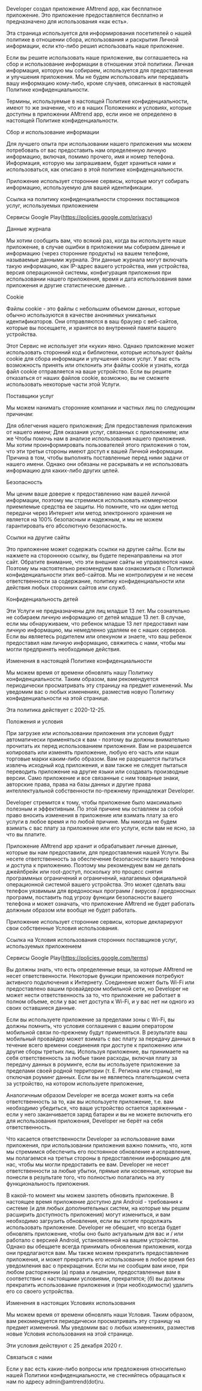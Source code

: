 Developer создал приложение AMtrend app, как бесплатное приложение. Это приложение предоставляется бесплатно и предназначено для использования «как есть».

Эта страница используется для информирования посетителей о нашей политике в отношении сбора, использования и раскрытия Личной информации, если кто-либо решил использовать наше приложение.

Если вы решите использовать наше приложение, вы соглашаетесь на сбор и использование информации в отношении этой политики. Личная информация, которую мы собираем, используется для предоставления и улучшения приложения. Мы не будем использовать или передавать вашу информацию кому-либо, кроме случаев, описанных в настоящей Политике конфиденциальности.

Термины, используемые в настоящей Политике конфиденциальности, имеют то же значение, что и в наших Положениях и условиях, которые доступны в приложении AMtrend app, если иное не определено в настоящей Политике конфиденциальности.

Сбор и использование информации

Для лучшего опыта при использовании нашего приложения мы можем потребовать от вас предоставить нам определенную личную информацию, включая, помимо прочего, имя и номер телефона. Информация, которую мы запрашиваем, будет храниться нами и использоваться, как описано в этой политике конфиденциальности.

Приложение использует сторонние сервисы, которые могут собирать информацию, используемую для вашей идентификации.

Ссылка на политику конфиденциальности сторонних поставщиков услуг, используемых приложением

Сервисы Google Play(https://policies.google.com/privacy)

Данные журнала

Мы хотим сообщить вам, что всякий раз, когда вы используете наше приложение, в случае ошибки в приложении мы собираем данные и информацию (через сторонние продукты) на вашем телефоне, называемые данными журнала. Эти данные журнала могут включать такую информацию, как IP-адрес вашего устройства, имя устройства, версия операционной системы, конфигурация приложения при использовании нашего приложения, время и дата использования вами приложения и другие статистические данные. .

Cookie

Файлы cookie - это файлы с небольшим объемом данных, которые обычно используются в качестве анонимных уникальных идентификаторов. Они отправляются в ваш браузер с веб-сайтов, которые вы посещаете, и хранятся во внутренней памяти вашего устройства.

Этот Сервис не использует эти «куки» явно. Однако приложение может использовать сторонний код и библиотеки, которые используют файлы cookie для сбора информации и улучшения своих услуг. У вас есть возможность принять или отклонить эти файлы cookie и узнать, когда файл cookie отправляется на ваше устройство. Если вы решите отказаться от наших файлов cookie, возможно, вы не сможете использовать некоторые части этой Услуги.

Поставщики услуг

Мы можем нанимать сторонние компании и частных лиц по следующим причинам:

Для облегчения нашего приложения;
Для предоставления приложения от нашего имени;
Для оказания услуг, связанных с приложением; или же
Чтобы помочь нам в анализе использования нашего приложения.
Мы хотим проинформировать пользователей этого приложения о том, что эти третьи стороны имеют доступ к вашей Личной информации. Причина в том, чтобы выполнять поставленные перед ними задачи от нашего имени. Однако они обязаны не раскрывать и не использовать информацию для каких-либо других целей.

Безопасность

Мы ценим ваше доверие к предоставлению нам вашей личной информации, поэтому мы стремимся использовать коммерчески приемлемые средства ее защиты. Но помните, что ни один метод передачи через Интернет или метод электронного хранения не является на 100% безопасным и надежным, и мы не можем гарантировать его абсолютную безопасность.

Ссылки на другие сайты

Это приложение может содержать ссылки на другие сайты. Если вы нажмете на стороннюю ссылку, вы будете перенаправлены на этот сайт. Обратите внимание, что эти внешние сайты не управляются нами. Поэтому мы настоятельно рекомендуем вам ознакомиться с Политикой конфиденциальности этих веб-сайтов. Мы не контролируем и не несем ответственности за содержание, политику конфиденциальности или действия любых сторонних сайтов или служб.

Конфиденциальность детей

Эти Услуги не предназначены для лиц младше 13 лет. Мы сознательно не собираем личную информацию от детей младше 13 лет. В случае, если мы обнаруживаем, что ребенок младше 13 лет предоставил нам личную информацию, мы немедленно удаляем ее с наших серверов. Если вы являетесь родителем или опекуном и знаете, что ваш ребенок предоставил нам личную информацию, свяжитесь с нами, чтобы мы могли предпринять необходимые действия.

Изменения в настоящей Политике конфиденциальности

Мы можем время от времени обновлять нашу Политику конфиденциальности. Таким образом, вам рекомендуется периодически просматривать эту страницу на предмет изменений. Мы уведомим вас о любых изменениях, разместив новую Политику конфиденциальности на этой странице.

Эта политика действует с 2020-12-25.

Положения и условия

При загрузке или использовании приложения эти условия будут автоматически применяться к вам - поэтому вы должны внимательно прочитать их перед использованием приложения. Вам не разрешается копировать или изменять приложение, любую его часть или наши торговые марки каким-либо образом. Вам не разрешается пытаться извлечь исходный код приложения, и вам также не следует пытаться переводить приложение на другие языки или создавать производные версии. Само приложение и все связанные с ним товарные знаки, авторские права, права на базы данных и другие права интеллектуальной собственности по-прежнему принадлежат Developer.

Developer стремится к тому, чтобы приложение было максимально полезным и эффективным. По этой причине мы оставляем за собой право вносить изменения в приложение или взимать плату за его услуги в любое время и по любой причине. Мы никогда не будем взимать с вас плату за приложение или его услуги, если вам не ясно, за что вы платите.

Приложение AMtrend app хранит и обрабатывает личные данные, которые вы нам предоставили, для предоставления нашей Услуги. Вы несете ответственность за обеспечение безопасности вашего телефона и доступа к приложению. Поэтому мы рекомендуем вам не делать джейлбрейк или root-доступ, поскольку это процесс снятия программных ограничений и ограничений, налагаемых официальной операционной системой вашего устройства. Это может сделать ваш телефон уязвимым для вредоносных программ / вирусов / вредоносных программ, поставить под угрозу функции безопасности вашего телефона и может означать, что приложение AMtrend не будет работать должным образом или вообще не будет работать.

Приложение использует сторонние сервисы, которые декларируют свои собственные Условия использования.

Ссылка на Условия использования сторонних поставщиков услуг, используемых приложением

Сервисы Google Play(https://policies.google.com/terms)

Вы должны знать, что есть определенные вещи, за которые AMtrend не несет ответственности. Некоторые функции приложения потребуют активного подключения к Интернету. Соединение может быть Wi-Fi или предоставлено вашим провайдером мобильной сети, но Developer не может нести ответственность за то, что приложение не работает в полном объеме, если у вас нет доступа к Wi-Fi, и у вас нет ни одного из своих оставшиеся данные.

Если вы используете приложение за пределами зоны с Wi-Fi, вы должны помнить, что условия соглашения с вашим оператором мобильной связи по-прежнему будут применяться. В результате ваш мобильный провайдер может взимать с вас плату за передачу данных в течение всего времени соединения при доступе к приложению или другие сборы третьих лиц. Используя приложение, вы принимаете на себя ответственность за любые такие расходы, включая плату за передачу данных в роуминге, если вы используете приложение за пределами своей родной территории (т. Е. Региона или страны), не отключая роуминг данных. Если вы не являетесь плательщиком счета за устройство, на котором используете приложение,

Аналогичным образом Developer не всегда может взять на себя ответственность за то, как вы используете приложение, т.е. вам необходимо убедиться, что ваше устройство остается заряженным - если у него заканчивается заряд батареи и вы не можете включить его для использования приложения, Developer не берёт на себя ответственность.

Что касается ответственности Developer за использование вами приложения, при использовании приложения важно помнить, что, хотя мы стремимся обеспечить его постоянное обновление и исправление, мы полагаемся на третьи стороны в предоставлении информацию для нас, чтобы мы могли предоставить ее вам. Developer не несет ответственности за любые убытки, прямые или косвенные, которые вы понесли в результате того, что полностью полагались на эту функциональность приложения.

В какой-то момент мы можем захотеть обновить приложение. В настоящее время приложение доступно для Android - требования к системе (и для любых дополнительных систем, на которые мы решим расширить доступность приложения) могут измениться, и вам необходимо загрузить обновления, если вы хотите продолжать использовать приложение. Developer не обещает, что всегда будет обновлять приложение, чтобы оно было актуальным для вас и / или работало с версией Android, установленной на вашем устройстве. Однако вы обещаете всегда принимать обновления приложения, когда они предлагаются вам. Мы также можем прекратить предоставление приложения, и может прекратить его использование в любое время без уведомления вас о прекращении. Если мы не сообщим вам иное, при любом расторжении (а) права и лицензии, предоставленные вам в соответствии с настоящими условиями, прекратятся; (б) вы должны прекратить использование приложения и (при необходимости) удалить его со своего устройства.

Изменения в настоящих Условиях использования

Мы можем время от времени обновлять наши Условия. Таким образом, вам рекомендуется периодически просматривать эту страницу на предмет изменений. Мы уведомим вас о любых изменениях, разместив новые Условия использования на этой странице.

Эти условия действуют с 25 декабря 2020 г.

Связаться с нами

Если у вас есть какие-либо вопросы или предложения относительно нашей Политики конфиденциальности, не стесняйтесь обращаться к нам по адресу admin@amtrend(dot)ru.
